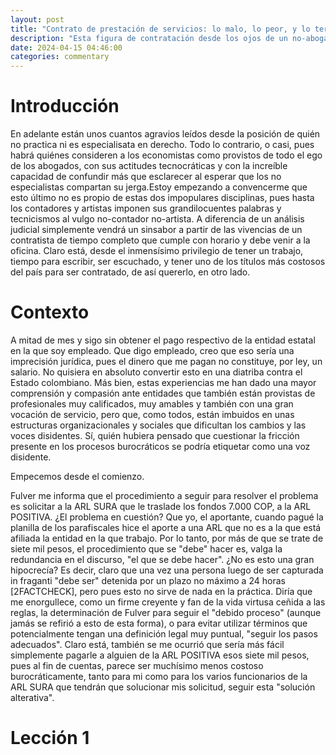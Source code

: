 ```yaml
---
layout: post
title: "Contrato de prestación de servicios: lo malo, lo peor, y lo terrible"
description: "Esta figura de contratación desde los ojos de un no-abogado"
date: 2024-04-15 04:46:00
categories: commentary
---
```


# Introducción
En adelante están unos cuantos agravios leídos desde la posición de quién no practica ni es especialisata en derecho. Todo lo contrario, o casi, pues habrá quiénes consideren a los economistas como provistos de todo el ego de los abogados, con sus actitudes tecnocráticas y con la increíble capacidad de confundir más que esclarecer al esperar que los no especialistas compartan su jerga.<d-footnote>Estoy empezando a convencerme que esto último no es propio de estas dos impopulares disciplinas, pues hasta los contadores y artistas imponen sus grandilocuentes palabras y tecnicismos al vulgo no-contador no-artista.</d-footnote> A diferencia de un análisis judicial simplemente vendrá un sinsabor a partir de las vivencias de un contratista de tiempo completo que cumple con horario y debe venir a la oficina. Claro está, desde el inmensísimo privilegio de tener un trabajo, tiempo para escribir, ser escuchado, y tener uno de los títulos más costosos del país para ser contratado, de así quererlo, en otro lado. 

# Contexto
A mitad de mes y sigo sin obtener el pago respectivo de la entidad estatal en la que soy empleado. Que digo empleado, creo que eso sería una imprecisión jurídica, pues el dinero que me pagan no constituye, por ley, un salario. No quisiera en absoluto convertir esto en una diatriba contra el Estado colombiano. Más bien, estas experiencias me han dado una mayor comprensión y compasión ante entidades que también están provistas de profesionales muy calificados, muy amables y también con una gran vocación de servicio, pero que, como todos, están imbuidos en unas estructuras organizacionales y sociales que dificultan los cambios y las voces disidentes. Sí, quién hubiera pensado que cuestionar la fricción presente en los procesos burocráticos se podría etiquetar como una voz disidente.

Empecemos desde el comienzo. 

Fulver me informa que el procedimiento a seguir para resolver el problema es solicitar a la ARL SURA que le traslade los fondos 7.000 COP, a la ARL POSITIVA. ¿El problema en cuestión? Que yo, el aportante, cuando pagué la planilla de los parafiscales hice el aporte a una ARL que no es a la que está afiliada la entidad en la que trabajo. Por lo tanto, por más de que se trate de siete mil pesos, el procedimiento que se "debe" hacer es, valga la redundancia en el discurso, "el que se debe hacer". ¿No es esto una gran hipocrecía? Es decir, claro que una vez una persona luego de ser capturada in fraganti "debe ser" detenida por un plazo no máximo a 24 horas [2FACTCHECK], pero pues esto no sirve de nada en la práctica. Diría que me enorgullece, como un firme creyente y fan de la vida virtusa ceñida a las reglas, la determinación de Fulver para seguir el "debido proceso" (aunque jamás se refirió a esto de esta forma), o para evitar utilizar términos que potencialmente tengan una definición legal muy puntual, "seguir los pasos adecuados". Claro está, también se me ocurrió que sería más fácil simplemente pagarle a alguien de la ARL POSITIVA esos siete mil pesos, pues al fin de cuentas, parece ser muchísimo menos costoso burocráticamente, tanto para mi como para los varios funcionarios de la ARL SURA que tendrán que solucionar mis solicitud, seguir esta "solución alterativa".

# Lección 1